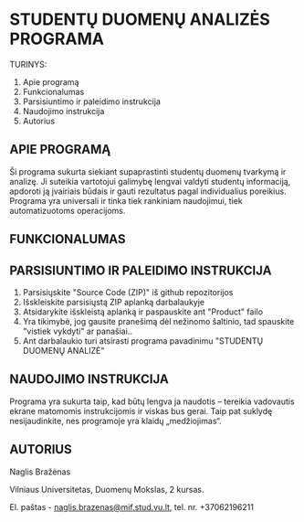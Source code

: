 # STUDENTŲ DUOMENŲ ANALIZĖS PROGRAMA

TURINYS:
1. Apie programą
2. Funkcionalumas
3. Parsisiuntimo ir paleidimo instrukcija
4. Naudojimo instrukcija
5. Autorius

## APIE PROGRAMĄ

Ši programa sukurta siekiant supaprastinti studentų duomenų tvarkymą ir analizę. Ji suteikia vartotojui galimybę lengvai valdyti studentų informaciją, apdoroti ją įvairiais būdais ir gauti rezultatus pagal individualius poreikius. Programa yra universali ir tinka tiek rankiniam naudojimui, tiek automatizuotoms operacijoms.

## FUNKCIONALUMAS



## PARSISIUNTIMO IR PALEIDIMO INSTRUKCIJA

1. Parsisiųskite "Source Code (ZIP)" iš github repozitorijos
2. Išskleiskite parsisiųstą ZIP aplanką darbalaukyje
3. Atsidarykite išskleistą aplanką ir paspauskite ant "Product" failo
4. Yra tikimybė, jog gausite pranešimą dėl nežinomo šaltinio, tad spauskite "vistiek vykdyti" ar panašiai..
5. Ant darbalaukio turi atsirasti programa pavadinimu "STUDENTŲ DUOMENŲ ANALIZĖ"

## NAUDOJIMO INSTRUKCIJA

Programa yra sukurta taip, kad būtų lengva ja naudotis – tereikia vadovautis ekrane matomomis instrukcijomis ir viskas bus gerai. Taip pat suklydę nesijaudinkite, nes programoje yra klaidų „medžiojimas“.

## AUTORIUS

Naglis Bražėnas

Vilniaus Universitetas, Duomenų Mokslas, 2 kursas.

El. paštas - naglis.brazenas@mif.stud.vu.lt, tel. nr. +37062196211

